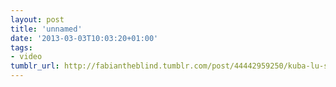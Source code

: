 ```yaml
---
layout: post
title: 'unnamed'
date: '2013-03-03T10:03:20+01:00'
tags:
- video
tumblr_url: http://fabiantheblind.tumblr.com/post/44442959250/kuba-lu-saz-this-little-film-is-a-result-of-six
---
```

